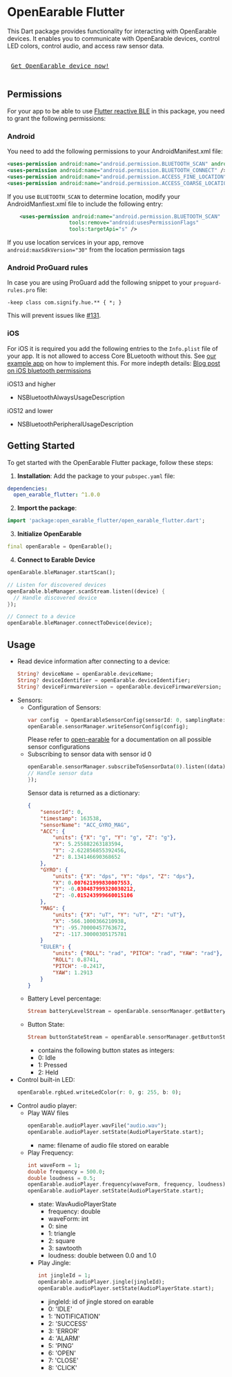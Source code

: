 # OpenEarable Flutter

This Dart package provides functionality for interacting with OpenEarable devices. It enables you to communicate with OpenEarable devices, control LED colors, control audio, and access raw sensor data.

<kbd> <br> [Get OpenEarable device now!](https://forms.gle/R3LMcqtyKwVH7PZB9) <br> </kbd>

## Permissions
For your app to be able to use [Flutter reactive BLE](https://github.com/PhilipsHue/flutter_reactive_ble) in this package, you need to grant the following permissions:
### Android

You need to add the following permissions to your AndroidManifest.xml file:

```xml
<uses-permission android:name="android.permission.BLUETOOTH_SCAN" android:usesPermissionFlags="neverForLocation" />
<uses-permission android:name="android.permission.BLUETOOTH_CONNECT" />
<uses-permission android:name="android.permission.ACCESS_FINE_LOCATION" android:maxSdkVersion="30" />
<uses-permission android:name="android.permission.ACCESS_COARSE_LOCATION" android:maxSdkVersion="30" />
```

If you use `BLUETOOTH_SCAN` to determine location, modify your AndroidManfiest.xml file to include the following entry:

```xml
	<uses-permission android:name="android.permission.BLUETOOTH_SCAN" 
                    tools:remove="android:usesPermissionFlags"
                    tools:targetApi="s" />
```

If you use location services in your app, remove `android:maxSdkVersion="30"` from the location permission tags

### Android ProGuard rules
In case you are using ProGuard add the following snippet to your `proguard-rules.pro` file:

```
-keep class com.signify.hue.** { *; }
```

This will prevent issues like [#131](https://github.com/PhilipsHue/flutter_reactive_ble/issues/131).

### iOS

For iOS it is required you add the following entries to the `Info.plist` file of your app. It is not allowed to access Core BLuetooth without this. See [our example app](https://github.com/PhilipsHue/flutter_reactive_ble/blob/master/example/ios/Runner/Info.plist) on how to implement this. For more indepth details: [Blog post on iOS bluetooth permissions](https://medium.com/flawless-app-stories/handling-ios-13-bluetooth-permissions-26c6a8cbb816)

iOS13 and higher
* NSBluetoothAlwaysUsageDescription

iOS12 and lower
* NSBluetoothPeripheralUsageDescription

## Getting Started
To get started with the OpenEarable Flutter package, follow these steps:

1. **Installation**: Add the package to your `pubspec.yaml` file:

  ```yaml
  dependencies:
    open_earable_flutter: ^1.0.0
  ```
2. **Import the package**: 
  ```dart
  import 'package:open_earable_flutter/open_earable_flutter.dart';
  ```
3. **Initialize OpenEarable**
  ```dart
  final openEarable = OpenEarable();
  ```
4. **Connect to Earable Device**
  ```dart
  openEarable.bleManager.startScan();

  // Listen for discovered devices
  openEarable.bleManager.scanStream.listen((device) {
    // Handle discovered device
  });

  // Connect to a device
  openEarable.bleManager.connectToDevice(device);

  ```
## Usage
- Read device information after connecting to a device:
	```dart
	String? deviceName = openEarable.deviceName;
	String? deviceIdentifier = openEarable.deviceIdentifier;
	String? deviceFirmwareVersion = openEarable.deviceFirmwareVersion;
	```
- Sensors:
	- Configuration of Sensors:
		```dart
		var config  = OpenEarableSensorConfig(sensorId: 0, samplingRate: 30, latency: 0);
		openEarable.sensorManager.writeSensorConfig(config);
		```
		Please refer to [open-earable](https://github.com/OpenEarable/open-earable/tree/v4_experimental_mess#LED) for a documentation on all possible sensor configurations
	- Subscribing to sensor data with sensor id 0
		```dart
		openEarable.sensorManager.subscribeToSensorData(0).listen((data) {
		// Handle sensor data
		});
		```
		Sensor data is returned as a dictionary:
		```json
		{
			"sensorId": 0,
			"timestamp": 163538,
			"sensorName": "ACC_GYRO_MAG",
			"ACC": {
				"units": {"X": "g", "Y": "g", "Z": "g"},
				"X": 5.255882263183594,
				"Y": -2.622856855392456,
				"Z": 8.134146690368652
			},
			"GYRO": {
				"units": {"X": "dps", "Y": "dps", "Z": "dps"},
				"X": 0.007621999830007553,
				"Y": -0.030487999320030212,
				"Z": -0.015243999660015106
			},
			"MAG": {
				"units": {"X": "uT", "Y": "uT", "Z": "uT"},
				"X": -566.1000366210938,
				"Y": -95.70000457763672,
				"Z": -117.30000305175781
			}
			"EULER": {
				"units": {"ROLL": "rad", "PITCH": "rad", "YAW": "rad"},
				"ROLL": 0.8741,
				"PITCH": -0.2417,
				"YAW": 1.2913
			}
		}
		```
	- Battery Level percentage:
		```dart
		Stream batteryLevelStream = openEarable.sensorManager.getBatteryLevelStream();
		```
	- Button State:
		```dart
		Stream buttonStateStream = openEarable.sensorManager.getButtonStateStream();
		```
		- contains the following button states as integers:
    	- 0: Idle
    	- 1: Pressed
    	- 2: Held
- Control built-in LED:
	```dart
	openEarable.rgbLed.writeLedColor(r: 0, g: 255, b: 0);
	```
- Control audio player:
  - Play WAV files
    ```dart
	openEarable.audioPlayer.wavFile("audio.wav");
	openEarable.audioPlayer.setState(AudioPlayerState.start);
    ```
  	- name: filename of audio file stored on earable
  - Play Frequency:
    ```dart
	int waveForm = 1;
	double frequency = 500.0;
	double loudness = 0.5;
	openEarable.audioPlayer.frequency(waveForm, frequency, loudness);
    openEarable.audioPlayer.setState(AudioPlayerState.start);
    ```
	  - state: WavAudioPlayerState
		- frequency: double
		- waveForm: int
  		- 0: sine
  		- 1: triangle
  		- 2: square
  		- 3: sawtooth
		- loudness: double between 0.0 and 1.0
	- Play Jingle:
		```dart
		int jingleId = 1;
		openEarable.audioPlayer.jingle(jingleId);
    	openEarable.audioPlayer.setState(AudioPlayerState.start);
		```
    	- jingleId: id of jingle stored on earable
		- 0: 'IDLE'
  		- 1: 'NOTIFICATION'
  		- 2: 'SUCCESS'
  		- 3: 'ERROR'
  		- 4: 'ALARM'
  		- 5: 'PING'
  		- 6: 'OPEN'
  		- 7: 'CLOSE'
  		- 8: 'CLICK'
